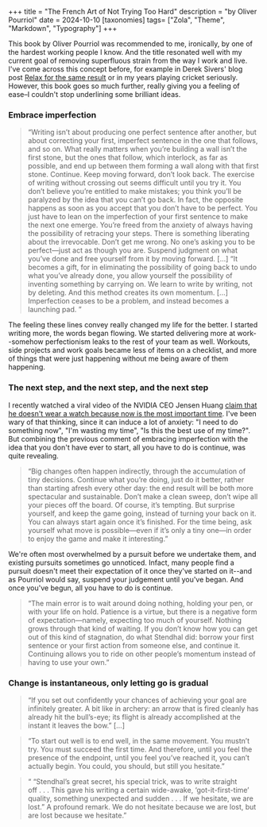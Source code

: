 +++
title = "The French Art of Not Trying Too Hard"
description = "by Oliver Pourriol"
date = 2024-10-10
[taxonomies]
tags= ["Zola", "Theme", "Markdown", "Typography"]
+++


This book by Oliver Pourriol was recommended to me, ironically, by one of the hardest working people I know. And the title resonated well with my current goal of removing superfluous strain from the way I work and live. I've come across this concept before, for example in Derek Sivers' blog post [Relax for the same result](https://sive.rs/relax) or in my years playing cricket seriously. However, this book goes so much further, really giving you a feeling of ease–I couldn't stop underlining some brilliant ideas. 


### Embrace imperfection


> “Writing isn’t about producing one perfect sentence after another, but about correcting your first, imperfect sentence in the one that follows, and so on. What really matters when you’re building a wall isn’t the first stone, but the ones that follow, which interlock, as far as possible, and end up between them forming a wall along with that first stone. Continue. Keep moving forward, don’t look back. The exercise of writing without crossing out seems difficult until you try it. You don’t believe you’re entitled to make mistakes; you think you’ll be paralyzed by the idea that you can’t go back. In fact, the opposite happens as soon as you accept that you don’t have to be perfect. You just have to lean on the imperfection of your first sentence to make the next one emerge. You’re freed from the anxiety of always having the possibility of retracing your steps. There is something liberating about the irrevocable. Don’t get me wrong. No one’s asking you to be perfect—just act as though you are. Suspend judgment on what you’ve done and free yourself from it by moving forward. [...] “It becomes a gift, for in eliminating the possibility of going back to undo what you’ve already done, you allow yourself the possibility of inventing something by carrying on. We learn to write by writing, not by deleting. And this method creates its own momentum. [...] Imperfection ceases to be a problem, and instead becomes a launching pad. ”

The feeling these lines convey really changed my life for the better. I started writing more, the words began flowing. We started delivering more at work--somehow perfectionism leaks to the rest of your team as well. Workouts, side projects and work goals became less of items on a checklist, and more of things that were just happening without me being aware of them happening.


### The next step, and the next step, and the next step

I recently watched a viral video of the NVIDIA CEO Jensen Huang [claim that he doesn't wear a watch because now is the most important time](https://www.instagram.com/alvinfoo/reel/DCNTnhmM27u/?hl=en). I've been wary of that thinking, since it can induce a lot of anxiety: "I need to do something now", "I'm wasting my time", "Is this the best use of my time?". But combining the previous comment of embracing imperfection with the idea that you don't have ever to start, all you have to do is continue,  was quite revealing.

> “Big changes often happen indirectly, through the accumulation of tiny decisions. Continue what you’re doing, just do it better, rather than starting afresh every other day: the end result will be both more spectacular and sustainable. Don’t make a clean sweep, don’t wipe all your pieces off the board. Of course, it’s tempting. But surprise yourself, and keep the game going, instead of turning your back on it. You can always start again once it’s finished. For the time being, ask yourself what move is possible—even if it’s only a tiny one—in order to enjoy the game and make it interesting.”

We're often most overwhelmed by a pursuit before we undertake them, and existing pursuits sometimes go unnoticed. Infact, many people find a pursuit doesn't meet their expectation of it once they've started on it--and as Pourriol would say, suspend your judgement until you've began. And once you've begun, all you have to do is continue.

> “The main error is to wait around doing nothing, holding your pen, or with your life on hold. Patience is a virtue, but there is a negative form of expectation—namely, expecting too much of yourself. Nothing grows through that kind of waiting. If you don’t know how you can get out of this kind of stagnation, do what Stendhal did: borrow your first sentence or your first action from someone else, and continue it. Continuing allows you to ride on other people’s momentum instead of having to use your own.”


### Change is instantaneous, only letting go is gradual 

> “If you set out confidently your chances of achieving your goal are infinitely greater. A bit like in archery: an arrow that is fired cleanly has already hit the bull’s-eye; its flight is already accomplished at the instant it leaves the bow.” [...] 

> “To start out well is to end well, in the same movement. You mustn’t try. You must succeed the first time. And therefore, until you feel the presence of the endpoint, until you feel you’ve reached it, you can’t actually begin. You could, you should, but still you hesitate.”

> “ “Stendhal’s great secret, his special trick, was to write straight off . . . This gave his writing a certain wide-awake, ‘got-it-first-time’ quality, something unexpected and sudden . . . If we hesitate, we are lost.” A profound remark. We do not hesitate because we are lost, but are lost because we hesitate.”